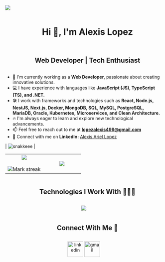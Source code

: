 


<img src="https://user-images.githubusercontent.com/73097560/115834477-dbab4500-a447-11eb-908a-139a6edaec5c.gif">

<div id="user-content-toc">
  <ul align="center">
    <summary><h1 style="display: inline-block">Hi 👋, I'm Alexis Lopez</h1></summary>
  </ul>
</div>



<div id="user-content-toc">
  <ul align="center">
    <summary><h2 style="display: inline-block">Web Developer | Tech Enthusiast</h2></summary>
  </ul>
</div>

- 🔭 I'm currently working as a **Web Developer**, passionate about creating innovative solutions.
- 💻 I have experience with languages like **JavaScript (JS), TypeScript (TS), and .NET.**
- 🛠️ I work with frameworks and technologies such as **React, Node.js, NestJS, Next.js, Docker, MongoDB, SQL, MySQL, PostgreSQL, MariaDB, Oracle, Kubernetes, Microservices, and Clean Architecture.**
- 🔥 I'm always eager to learn and explore new technological advancements.
- 📫 Feel free to reach out to me at **lopezalexis499@gmail.com**
- 💼 Connect with me on **LinkedIn:** [Alexis Ariel Lopez](https://www.linkedin.com/in/alexis-ariel-lopez-709965180/)



 
 | ![snakkeee](https://github.com/alesl10/snk/blob/output/github-contribution-grid-snake-dark.svg) |



<p align="center">
  <table align="center">
<tr border="none">
<td width="50%" align="center">
    <img  align="center"  src="https://github-readme-stats.vercel.app/api?username=alesl10&theme=dark&show_icons=true&count_private=true" />
    <br></br>
    <img  title="🔥 Get streak stats for your profile at git.io/streak-stats" alt="Mark streak" src="https://github-readme-streak-stats.herokuapp.com/?user=alesl10&theme=dark&hide_border=false" />
  </td>

<td width="50%" align="center">
    <img  align="center"  src="https://github-readme-stats.anuraghazra1.vercel.app/api/top-langs/?username=alesl10&theme=dark&hide_border=false&no-bg=true&no-frame=true&langs_count=10"/>
  </td>
</tr>
</table>

</p>
<div id="user-content-toc">
  <ul align="center">
    <summary><h2 style="display: inline-block">Technologies I Work With 👨🏻‍💻</h2></summary>
  </ul>
</div>
<p align="center">
  <a href="https://skillicons.dev">
    <img src="https://skillicons.dev/icons?i=js,ts,.net,react,nodejs,nestjs,nextjs,docker,mongodb,sql,mysql,postgresql,mariadb,oracle,kubernetes,html,css&perline=14" />
  </a>
</p>

<div id="user-content-toc">
  <ul align="center">
    <summary><h2 style="display: inline-block">Connect With Me 🤝</h2></summary>
  </ul>
</div>

<p align="center">
<a href="https://www.linkedin.com/in/alexis-ariel-lopez-709965180/" target="blank"><img align="center" src="https://user-images.githubusercontent.com/88904952/234979284-68c11d7f-1acc-4f0c-ac78-044e1037d7b0.png" alt="linkedin" height="50" width="50" /></a>
<a href="mailto:lopezalexis499@gmail.com" target="blank"><img align="center" src="https://user-images.githubusercontent.com/88904952/234987504-24263b1a-082f-4101-8731-b113116dc027.png" alt="gmail" height="50" width="50" /></a>
</p>

